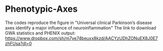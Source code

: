 # Phenotypic-Axes
The codes reproduce the figure in "Universal clinical Parkinson’s disease axes identify  a major influence of neuroinflammation"
The link to download GWA statistics and PHENIX output: https://www.dropbox.com/sh/m7ye74beuxx8kzd/AACYzUDhZONuEX8J0E7zhFUsa?dl=0
